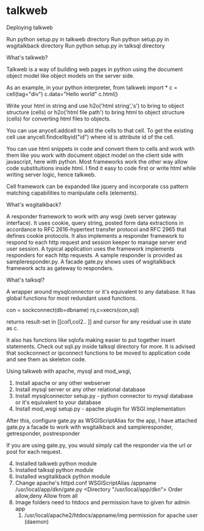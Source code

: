 talkweb 
=======

Deploying talkweb 

Run python setup.py in talkweb directory 
Run python setup.py in wsgitalkback directory
Run python setup.py in talksql directory


What's talkweb?

Talkweb is a way of building web pages in python using the document object model like object models on the server side.  

As an example, in your python interpreter,
from talkweb import *
c = cell(tag="div")
c.data="Hello world"
c.html()

Write your html in string and use
h2o('html string','s') to bring to object structure (cells) or 
h2o('html file path') to bring html to object structure (cells) for converting html files to objects.

You can use anycell.addcell to add the cells to that cell. To get the existing cell use
anycell.findcellbyid("id") where id is attribute id of the cell.

You can use html snippets in code and convert them to cells and work with them like you work with document object model on the client side with javascript, here with python. Most frameworks work the other way allow code substituitions inside html. I find it easy to code first or write html while writing server logic, hence talkweb. 

Cell framework can be expanded like jquery and incorporate css pattern matching capabilities to manipulate cells (elements).

What's wsgitalkback?

A responder framework to work with any wsgi (web server gateway interface). It uses cookie, query string, posted form data extractions in accordance to RFC 2616-hypertext transfer protocol and RFC 2965 that defines cookie protocols. It also implements a responder framework to respond to each http request and session keeper to manage server end user session. A typical application uses the framework implements responders for each http requests. A sample responder is provided as sampleresponder.py. A facade gate.py shows uses of wsgitalkback framework acts as gateway to responders.

What's talksql?

A wrapper around mysqlconnector or it's equivalent to any database. It has global functions for most redundant used functions.

con = sockconnect(db=dbname)
rs,c=xecrs(con,sql)

returns result-set in [[col1,col2.. ]] and cursor for any residual use in state as c.

It also has functions like sqlofa making easier to put together insert statements. Check out sqli.py inside talksql directory for more. It is advised that sockconnect or ipconnect functions to be moved to application code and see them as skeleton code.

Using talkweb with apache, mysql and mod_wsgi,
1.  Install apache or any other webserver
2.  Install mysql server or any other relational database
3.  Install mysqlconnector setup.py - python connector to mysql database or it's equivalent to your database
4.  Install mod_wsgi setup.py - apache plugin for WSGI implementation

After this, configure gate.py as WSGIScriptAlias for the app,
I have attached gate.py a facade to work with wsgitalkback and sampleresponder, getresponder, postresponder

If you are using gate.py, you would simply call the responder via the url or post for each request.

4. Installed talkweb python module
5. Installed talksql python module
6. Installed wsgitalkback python module
7. Change apache's httpd.conf 
    WSGIScriptAlias /appname /usr/local/app/dkn/gate.py
    <Directory "/usr/local/app/dkn">
    Order allow,deny
    Allow from all
    </Directory>
8. Image folders need to htdocs and permission have to given for admin app
    1. /usr/local/apache2/htdocs/appname/img permission for apache user (daemon)








